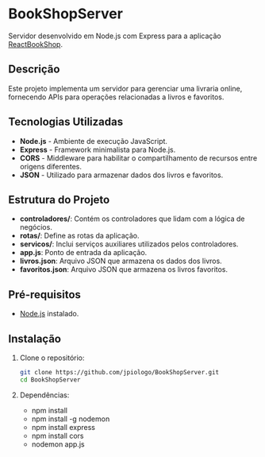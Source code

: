 # BookShopServer

Servidor desenvolvido em Node.js com Express para a aplicação [ReactBookShop](https://github.com/jpiologo/ReactBookShop).

## Descrição

Este projeto implementa um servidor para gerenciar uma livraria online, fornecendo APIs para operações relacionadas a livros e favoritos.

## Tecnologias Utilizadas

- **Node.js** - Ambiente de execução JavaScript.
- **Express** - Framework minimalista para Node.js.
- **CORS** - Middleware para habilitar o compartilhamento de recursos entre origens diferentes.
- **JSON** - Utilizado para armazenar dados dos livros e favoritos.

## Estrutura do Projeto

- **controladores/**: Contém os controladores que lidam com a lógica de negócios.
- **rotas/**: Define as rotas da aplicação.
- **servicos/**: Inclui serviços auxiliares utilizados pelos controladores.
- **app.js**: Ponto de entrada da aplicação.
- **livros.json**: Arquivo JSON que armazena os dados dos livros.
- **favoritos.json**: Arquivo JSON que armazena os livros favoritos.

## Pré-requisitos

- [Node.js](https://nodejs.org/) instalado.

## Instalação

1. Clone o repositório:

   ```bash
   git clone https://github.com/jpiologo/BookShopServer.git
   cd BookShopServer

2. Dependências:

    - npm install
    - npm install -g nodemon
    - npm install express
    - npm install cors
    - nodemon app.js
